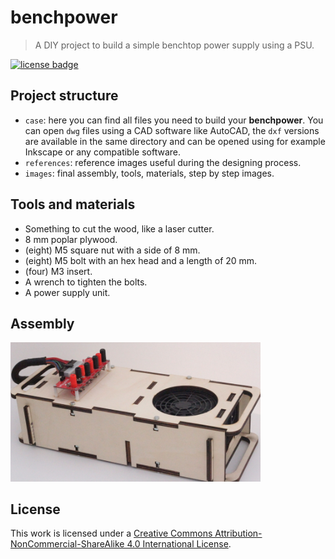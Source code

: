 [license]: http://creativecommons.org/licenses/by-nc-sa/4.0/
[license-badge]: https://img.shields.io/badge/License-CC%20BY--NC--SA%204.0-lightgrey.svg?style=for-the-badge

# benchpower

> A DIY project to build a simple benchtop power supply using a PSU.

[![license badge][license-badge]][license]

## Project structure

* `case`: here you can find all files you need to build your **benchpower**. You can open `dwg` files using a CAD software like AutoCAD, the `dxf` versions are available in the same directory and can be opened using for example Inkscape or any compatible software.
* `references`: reference images useful during the designing process.
* `images`: final assembly, tools, materials, step by step images.

## Tools and materials

* Something to cut the wood, like a laser cutter.
* 8 mm poplar plywood.
* (eight) M5 square nut with a side of 8 mm.
* (eight) M5 bolt with an hex head and a length of 20 mm.
* (four) M3 insert.
* A wrench to tighten the bolts.
* A power supply unit.

## Assembly

<img src="https://github.com/dexpota/benchpower/raw/master/images/assembly.jpg" alt="assembled benchpower" width="400" />


## License

This work is licensed under a [Creative Commons Attribution-NonCommercial-ShareAlike 4.0 International License][license].
